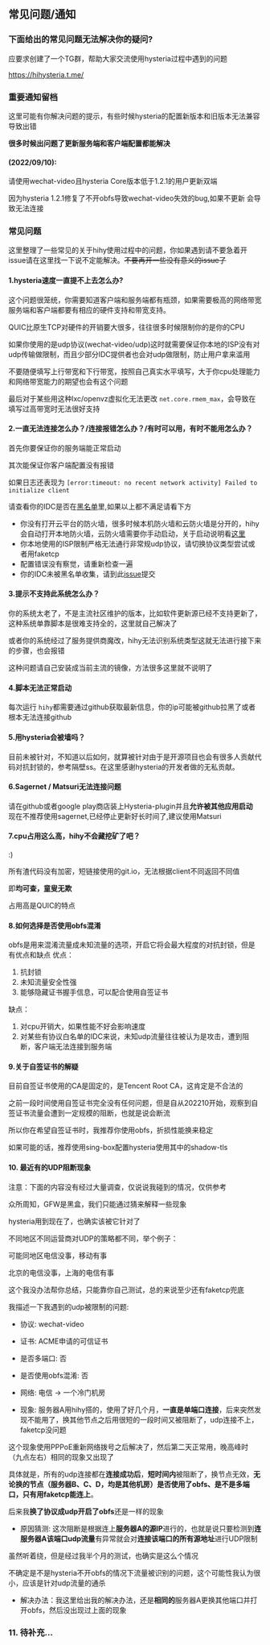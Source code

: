## 常见问题/通知

### 下面给出的常见问题无法解决你的疑问?

应要求创建了一个TG群，帮助大家交流使用hysteria过程中遇到的问题

https://hihysteria.t.me/

### 重要通知留档

这里可能有你解决问题的提示，有些时候hysteria的配置新版本和旧版本无法兼容导致出错

**很多时候出问题了更新服务端和客户端配置都能解决**

#### (2022/09/10):

请使用wechat-video且hysteria Core版本低于1.2.1的用户更新双端

因为hysteria 1.2.1修复了不开obfs导致wechat-video失效的bug,如果不更新
会导致无法连接

### 常见问题

这里整理了一些常见的关于hihy使用过程中的问题，你如果遇到请不要急着开issue请在这里找一下说不定能解决。~~不要再开一些没有意义的issue了~~

#### 1.hysteria速度一直提不上去怎么办?

这个问题很笼统，你需要知道客户端和服务端都有瓶颈，如果需要极高的网络带宽服务端和客户端都要有相应的硬件支持和带宽支持。

QUIC比原生TCP对硬件的开销要大很多，往往很多时候限制你的是你的CPU

如果你使用的是udp协议(wechat-video/udp)这时就需要保证你本地的ISP没有对udp传输做限制，而且少部分IDC提供者也会对udp做限制，防止用户拿来滥用

不要随便填写上行带宽和下行带宽，按照自己真实水平填写，大于你cpu处理能力和网络带宽能力的期望也会有这个问题

最后对于某些用这种lxc/openvz虚拟化无法更改 `net.core.rmem_max`，会导致在填写过高带宽时无法很好支持

#### 2.一直无法连接怎么办？/连接报错怎么办？/有时可以用，有时不能用怎么办？

首先你要保证你的服务端能正常启动

其次能保证你客户端配置没有报错

如果日志还表现为 `[error:timeout: no recent network activity] Failed to initialize client`

请查看你的IDC是否在[黑名单](blacklist.md)里,如果以上都不满足请看下方

* 你没有打开云平台的防火墙，很多时候本机防火墙和云防火墙是分开的，hihy会自动打开本地防火墙，云防火墙需要你手动启动，关于启动说明看[这里](firewall.md)
* 你本地使用的ISP限制严格无法通行非常规udp协议，请切换协议类型尝试或者用faketcp
* 配置错误没有察觉，请重新检查一遍
* 你的IDC未被黑名单收集，请到此[issue](https://github.com/emptysuns/Hi_Hysteria/issues/9)提交

#### 3.提示不支持此系统怎么办？

你的系统太老了，不是主流社区维护的版本，比如软件更新源已经不支持更新了，这种系统单靠脚本是很难支持全的，这里就自己解决了

或者你的系统经过了服务提供商魔改，hihy无法识别系统类型这就无法进行接下来的步骤，也会报错

这种问题请自己安装成当前主流的镜像，方法很多这里就不说明了

#### 4.脚本无法正常启动

每次运行 `hihy`都需要通过github获取最新信息，你的ip可能被github拉黑了或者根本无法连接github

#### 5.用hysteria会被墙吗？

目前未被针对，不知道以后如何，就算被针对由于是开源项目也会有很多人贡献代码对抗封锁的，参考隔壁ss。在这里感谢hysteria的开发者做的无私贡献。

#### 6.Sagernet / Matsuri无法连接问题

请在github或者google play商店装上Hysteria-plugin并且**允许被其他应用启动**
现在不推荐使用sagernet,已经停止更新好长时间了,建议使用Matsuri

#### 7.cpu占用这么高，hihy不会藏挖矿了吧？

:)

所有渣代码没有加密，短链接使用的git.io，无法根据client不同返回不同值

即**均可查，童叟无欺**

占用高是QUIC的特点

#### 8.如何选择是否使用obfs混淆

obfs是用来混淆流量成未知流量的选项，开启它将会最大程度的对抗封锁，但是有优点和缺点
优点：

1. 抗封锁
2. 未知流量安全性强
3. 能够隐藏证书握手信息，可以配合使用自签证书

缺点：

1. 对cpu开销大，如果性能不好会影响速度
2. 对某些有协议白名单的IDC来说，未知udp流量往往被认为是攻击，遭到阻断，客户端无法连接到服务端

#### 9.关于自签证书的解疑

目前自签证书使用的CA是固定的，是Tencent Root CA，这肯定是不合法的

之前一段时间使用自签证书完全没有任何问题，但是自从202210开始，观察到自签证书流量会遭到一定规模的阻断，也就是说会断流

所以你在希望自签证书时，我推荐你使用obfs，折损性能换来稳定

如果可能的话，推荐使用sing-box配置hysteria使用其中的shadow-tls


#### 10. 最近有的UDP阻断现象

注意：下面的内容没有经过大量调查，仅说说我碰到的情况，仅供参考

众所周知，GFW是黑盒，我们只能通过猜来解释一些现象

hysteria用到现在了，也确实该被它针对了

不同地区不同运营商对UDP的策略都不同，举个例子：

可能同地区电信没事，移动有事

北京的电信没事，上海的电信有事

这个我没办法帮你总结，只能靠你自己测试，总的来说至少还有faketcp兜底

我描述一下我遇到的udp被限制的问题:

* 协议: wechat-video

* 证书: ACME申请的可信证书

* 是否多端口: 否

* 是否使用obfs混淆: 否
* 网络: 电信 -> 一个冷门机房
* 现象: 服务器A用hihy搭的，使用了好几个月，**一直是单端口连接**，后来突然发现不能用了，换其他节点之后用很短的一段时间又被阻断了，udp连接不上，faketcp没问题

这个现象使用PPPoE重新网络拨号之后解决了，然后第二天正常用，晚高峰时（九点左右）相同的现象又出现了

具体就是，所有的udp连接都在**连接成功后**，**短时间内**被阻断了，换节点无效，**无论换的节点（服务器B、C、D，均是其他机房）是否使用了obfs、是不是多端口，只有用faketcp能连上**。

后来我**换了协议成udp开启了obfs**还是一样的现象

* 原因猜测: 这次阻断是根据连上**服务器A的源IP**进行的，也就是说只要检测到**连服务器A该端口udp流量**有异常就会对**连接该端口的所有源地址**进行UDP限制

虽然听着绕，但是经过我半个月的测试，也确实是这么个情况

不确定是不是hysteria不开obfs的情况下流量被识别的问题，这个可能性我认为很小，应该是针对udp流量的通杀

* 解决办法：我这里给出我的解决办法，还是**相同的**服务器A更换其他端口并打开obfs，然后没出现过上面的现象

### 11. 待补充...
